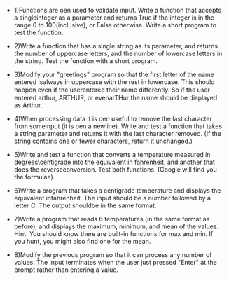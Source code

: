 - 1)Functions are o en used to validate input. Write a function that accepts a singleinteger as a parameter and returns True if the integer is in the range 0 to 100(inclusive), or False otherwise. Write a short program to test the function.
- 2)Write a function that has a single string as its parameter, and returns the number of uppercase letters, and the number of lowercase letters in the string. Test the function with a short program.
- 3)Modify your "greetings" program so that the first letter of the name entered isalways in uppercase with the rest in lowercase. This should happen even if the userentered their name diﬀerently. So if the user entered arthur, ARTHUR, or evenarTHur the name should be displayed as Arthur.

- 4)When processing data it is o en useful to remove the last character from someinput (it is o en a newline). Write and test a function that takes a string parameter and returns it with the last character removed. (If the string contains one or fewer characters, return it unchanged.)

- 5)Write and test a function that converts a temperature measured in degrees\centigrade into the equivalent in fahrenheit, and another that does the reverseconversion. Test both functions. (Google will find you the formulae).

- 6)Write a program that takes a centigrade temperature and displays the equivalent infahrenheit. The input should be a number followed by a letter C. The output shouldbe in the same format.

- 7)Write a program that reads 6 temperatures (in the same format as before), and displays the maximum, minimum, and mean of the values.
Hint: You should know there are built-in functions for max and min. If you hunt, you might also find one for the mean.

- 8)Modify the previous program so that it can process any number of values. The input  terminates when the user just pressed "Enter" at the prompt rather than entering a value.
